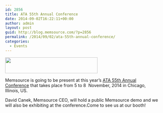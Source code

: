 ```yaml
---
id: 2856
title: ATA 55th Annual Conference
date: 2014-09-02T16:22:11+00:00
author: admin
layout: post
guid: http://blog.memsource.com/?p=2856
permalink: /2014/09/02/ata-55th-annual-conference/
categories:
  - Events
---
```

[<img class=" size-medium wp-image-2857 alignleft" title="ATA 55th Annual Conference logo" src="/wp-content/uploads/2014/09/header_3-300x52.png" alt="" width="300" height="52" />](http://www.atanet.org/conf/2014/)

Memsource is going to be present at this year’s [ATA 55th Annual Conference](http://www.atanet.org/conf/2014/) that takes place from 5 to 8  November, 2014 in Chicago, Illinois, US.<!--more-->

<div>
  David Canek, Memsource CEO, will hold a public Memsource demo and we will also be exhibiting at the conference.Come to see us at our booth!
</div>